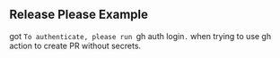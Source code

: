 ## Release Please Example


got `To authenticate, please run `gh auth login`.` when trying to use gh action to create PR without secrets.
